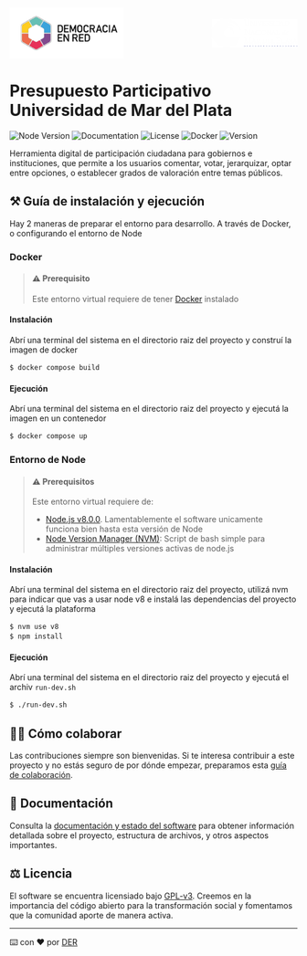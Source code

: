 <div style="display: flex; justify-content: space-between; align-items: center">
  <img src="./docs/der-logo.png" height="90px" alt="Logo Democracia en Red" />
  <img src="./ext/lib/site/footer/assets/logo-unmdp.png" height="50px" alt="Logo Universidad de Mar del Plata"/>
</div>

# Presupuesto Participativo Universidad de Mar del Plata

![Node Version](<https://img.shields.io/badge/node-v8(!)-red>)
![Documentation](https://img.shields.io/badge/docs-available-brightgreen)
![License](https://img.shields.io/github/license/DemocraciaEnRed/presupuesto-participativo)
![Docker](https://img.shields.io/badge/docker-ready-blue)
![Version](https://img.shields.io/github/v/release/DemocraciaEnRed/presupuesto-participativo)

Herramienta digital de participación ciudadana para gobiernos e instituciones, que permite a los usuarios comentar, votar, jerarquizar, optar entre opciones, o establecer grados de valoración entre temas públicos.

## ⚒️ Guía de instalación y ejecución

Hay 2 maneras de preparar el entorno para desarrollo. A través de Docker, o configurando el entorno de Node

### Docker

> #### ⚠️ Prerequisito
>
> Este entorno virtual requiere de tener [Docker](https://docs.docker.com/) instalado

#### Instalación

Abrí una terminal del sistema en el directorio raiz del proyecto y construí la imagen de docker

```bash
$ docker compose build
```

#### Ejecución

Abrí una terminal del sistema en el directorio raiz del proyecto y ejecutá la imagen en un contenedor

```bash
$ docker compose up
```

### Entorno de Node

> #### ⚠️ Prerequisitos
>
> Este entorno virtual requiere de:
>
> - [Node.js v8.0.0](https://nodejs.org/en/blog/release/v8.0.0/). Lamentablemente el software unicamente funciona bien hasta esta versión de Node
> - [Node Version Manager (NVM)](https://github.com/creationix/nvm): Script de bash simple para administrar múltiples versiones activas de node.js

#### Instalación

Abrí una terminal del sistema en el directorio raiz del proyecto, utilizá nvm para indicar que vas a usar node v8 e instalá las dependencias del proyecto y ejecutá la plataforma

```bash
$ nvm use v8
$ npm install
```

#### Ejecución

Abrí una terminal del sistema en el directorio raiz del proyecto y ejecutá el archiv `run-dev.sh`

```bash
$ ./run-dev.sh
```

## 👷‍♀️ Cómo colaborar

Las contribuciones siempre son bienvenidas. Si te interesa contribuir a este proyecto y no estás seguro de por dónde empezar, preparamos esta [guía de colaboración](https://github.com/DemocraciaEnRed/.github/blob/main/docs/CONTRIBUTING.md).

## 📖 Documentación

Consulta la [documentación y estado del software](./docs) para obtener información detallada sobre el proyecto, estructura de archivos, y otros aspectos importantes.

## ⚖️ Licencia

El software se encuentra licensiado bajo [GPL-v3](./LICENSE). Creemos en la importancia del código abierto para la transformación social y fomentamos que la comunidad aporte de manera activa.

---

⌨️ con ❤️ por [DER](https://github.com/DemocraciaEnRed/)

